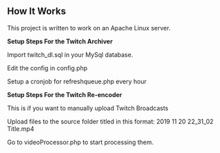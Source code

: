 How It Works
------------------

This project is written to work on an Apache Linux server.

**Setup Steps For the Twitch Archiver**

Import twitch_dl.sql in your MySql database.

Edit the config in config.php

Setup a cronjob for refreshqueue.php every hour

**Setup Steps For the Twitch Re-encoder**

This is if you want to manually upload Twitch Broadcasts

Upload files to the source folder titled in this format: 2019 11 20 22_31_02 Title.mp4

Go to videoProcessor.php to start processing them.